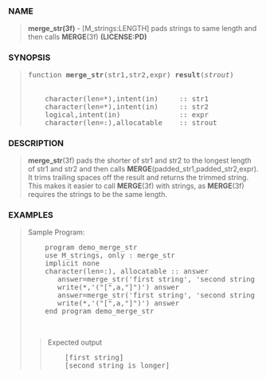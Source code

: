 <?
<body>
  <a name="top"></a>
  <div id="Container">
    <div id="Content">
      <div class="c97">
      </div><a name="0"></a>
      <h3><a name="0">NAME</a></h3>
      <blockquote>
        <b>merge_str(3f)</b> - [M_strings:LENGTH] pads strings to same length and then calls <b>MERGE</b>(3f) <b>(LICENSE:PD)</b>
      </blockquote><a name="contents"></a>
      <h3><a name="6">SYNOPSIS</a></h3>
      <blockquote>
        <pre>
function <b>merge_str</b>(str1,str2,expr) <b>result</b>(<i>strout</i>)
<br />
    character(len=*),intent(in)     :: str1
    character(len=*),intent(in)     :: str2
    logical,intent(in)              :: expr
    character(len=:),allocatable    :: strout
</pre>
      </blockquote><a name="2"></a>
      <h3><a name="2">DESCRIPTION</a></h3>
      <blockquote>
        <b>merge_str</b>(3f) pads the shorter of str1 and str2 to the longest length of str1 and str2 and then calls
        <b>MERGE</b>(padded_str1,padded_str2,expr). It trims trailing spaces off the result and returns the trimmed string. This makes it easier to call
        <b>MERGE</b>(3f) with strings, as <b>MERGE</b>(3f) requires the strings to be the same length.
      </blockquote><a name="3"></a>
      <h3><a name="3">EXAMPLES</a></h3>
      <blockquote>
        Sample Program:
        <pre>
    program demo_merge_str
    use M_strings, only : merge_str
    implicit none
    character(len=:), allocatable :: answer
       answer=merge_str('first string', 'second string is longer',10.eq.10)
       write(*,'("[",a,"]")') answer
       answer=merge_str('first string', 'second string is longer',10.ne.10)
       write(*,'("[",a,"]")') answer
    end program demo_merge_str
<br />
</pre>
        <blockquote>
          Expected output
          <pre>
    [first string]
    [second string is longer]
</pre>
        </blockquote>
      </blockquote><a name="4"></a>
    </div>
  </div>
</body>
